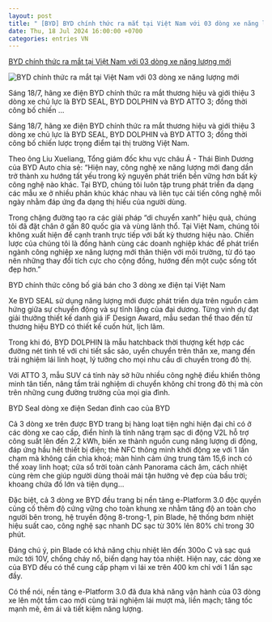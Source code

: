 ```yaml
---
layout: post
title: " [BYD] BYD chính thức ra mắt tại Việt Nam với 03 dòng xe năng lượng mới"
date: Thu, 18 Jul 2024 16:00:00 +0700
categories: entries VN
---
```

[BYD chính thức ra mắt tại Việt Nam với 03 dòng xe năng lượng mới](https://moitruong.net.vn/byd-chinh-thuc-ra-mat-tai-viet-nam-voi-03-dong-xe-nang-luong-moi-75707.html)

![BYD chính thức ra mắt tại Việt Nam với 03 dòng xe năng lượng mới](https://mtcs.1cdn.vn/thumbs/600x315/2024/07/18/xe-byd-2-.jpg)

Sáng 18/7, hãng xe điện BYD chính thức ra mắt thương hiệu và giới thiệu 3 dòng xe chủ lực là BYD SEAL, BYD DOLPHIN và BYD ATTO 3; đồng thời công bố chiến ...

Sáng 18/7, hãng xe điện BYD chính thức ra mắt thương hiệu và giới thiệu 3 dòng xe chủ lực là BYD SEAL, BYD DOLPHIN và BYD ATTO 3; đồng thời công bố chiến lược trọng điểm tại thị trường Việt Nam.

Theo ông Liu Xueliang, Tổng giám đốc khu vực châu Á - Thái Bình Dương của BYD Auto chia sẻ: “Hiện nay, công nghệ xe năng lượng mới đang dần trở thành xu hướng tất yếu trong kỷ nguyên phát triển bền vững hơn bất kỳ công nghệ nào khác. Tại BYD, chúng tôi luôn tập trung phát triển đa dạng các mẫu xe ở nhiều phân khúc khác nhau và liên tục cải tiến công nghệ mỗi ngày nhằm đáp ứng đa dạng thị hiếu của người dùng.



Trong chặng đường tạo ra các giải pháp “di chuyển xanh” hiệu quả, chúng tôi đã đặt chân ở gần 80 quốc gia và vùng lãnh thổ. Tại Việt Nam, chúng tôi không xuất hiện để cạnh tranh trực tiếp với bất kỳ thương hiệu nào. Chiến lược của chúng tôi là đồng hành cùng các doanh nghiệp khác để phát triển ngành công nghiệp xe năng lượng mới thân thiện với môi trường, từ đó tạo nên những thay đổi tích cực cho cộng đồng, hướng đến một cuộc sống tốt đẹp hơn.”

BYD chính thức công bố giá bán cho 3 dòng xe điện tại Việt Nam

Xe BYD SEAL sử dụng năng lượng mới được phát triển dựa trên nguồn cảm hứng giữa sự chuyển động và sự tĩnh lặng của đại dương. Từng vinh dự đạt giải thưởng thiết kế danh giá iF Design Award, mẫu sedan thể thao đến từ thương hiệu BYD có thiết kế cuốn hút, lịch lãm.

Trong khi đó, BYD DOLPHIN là mẫu hatchback thời thượng kết hợp các đường nét tinh tế với chi tiết sắc sảo, uyển chuyển trên thân xe, mang đến trải nghiệm lái linh hoạt, lý tưởng cho mọi nhu cầu di chuyển trong đô thị.

Với ATTO 3, mẫu SUV cá tính này sở hữu nhiều công nghệ điều khiển thông minh tân tiến, nâng tầm trải nghiệm di chuyển không chỉ trong đô thị mà còn trên những cung đường trường của mọi gia đình.

BYD Seal dòng xe điện Sedan đỉnh cao của BYD



Cả 3 dòng xe trên được BYD trang bị hàng loạt tiện nghi hiện đại chỉ có ở các dòng xe cao cấp, điển hình là tính năng trạm sạc di động V2L hỗ trợ công suất lên đến 2.2 kWh, biến xe thành nguồn cung năng lượng di động, đáp ứng hầu hết thiết bị điện; thẻ NFC thông minh khởi động xe với 1 lần chạm mà không cần chìa khoá; màn hình cảm ứng trung tâm 15,6 inch có thể xoay linh hoạt; cửa sổ trời toàn cảnh Panorama cách âm, cách nhiệt cùng rèm che giúp người dùng thoải mái tận hưởng vẻ đẹp của bầu trời; khoang chứa đồ lớn và tiện dụng…



Đặc biệt, cả 3 dòng xe BYD đều trang bị nền tảng e-Platform 3.0 độc quyền củng cố thêm độ cứng vững cho toàn khung xe nhằm tăng độ an toàn cho người bên trong, hệ truyền động 8-trong-1, pin Blade, hệ thống bơm nhiệt hiệu suất cao, công nghệ sạc nhanh DC sạc từ 30% lên 80% chỉ trong 30 phút.



Đáng chú ý, pin Blade có khả năng chịu nhiệt lên đến 300o C và sạc quá mức tới 10V, chống cháy nổ, biến dạng hay tỏa nhiệt. Hiện nay, các dòng xe của BYD đều có thể cung cấp phạm vi lái xe trên 400 km chỉ với 1 lần sạc đầy.



Có thể nói, nền tảng e-Platform 3.0 đã đưa khả năng vận hành của 03 dòng xe lên một tầm cao mới cùng trải nghiệm lái mượt mà, liền mạch; tăng tốc mạnh mẽ, êm ái và tiết kiệm năng lượng.

